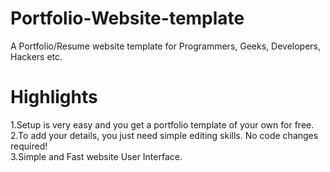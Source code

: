 # Portfolio-Website-template
A Portfolio/Resume website template for Programmers, Geeks, Developers, Hackers etc.

# Highlights
1.Setup is very easy and you get a portfolio template of your own for free.<br>
2.To add your details, you just need simple editing skills. No code changes required!<br>
3.Simple and Fast website User Interface.<br>
